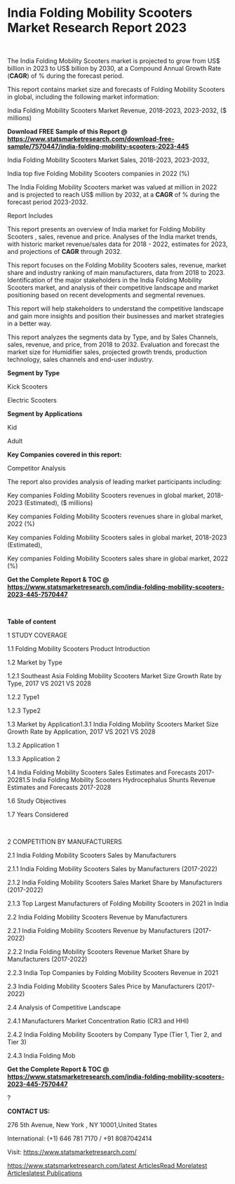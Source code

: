 <h1>India Folding Mobility Scooters Market Research Report 2023</h1><br/><p>The India Folding Mobility Scooters market is projected to grow from US$ billion in 2023 to US$ billion by 2030, at a Compound Annual Growth Rate (<strong>CAGR</strong>) of % during the forecast period.</p>
 
 
 
 <p>This report contains market size and forecasts of Folding Mobility Scooters in global, including the following market information:</p>
 
 
 
 <p>India Folding Mobility Scooters Market Revenue, 2018-2023, 2023-2032, ($ millions)</p>
 
 
 
 <p><strong>Download FREE Sample of this Report @ <a href="https://www.statsmarketresearch.com/download-free-sample/7570447/india-folding-mobility-scooters-2023-445">https://www.statsmarketresearch.com/download-free-sample/7570447/india-folding-mobility-scooters-2023-445</a></strong></p>
 
 
 
 <p>India Folding Mobility Scooters Market Sales, 2018-2023, 2023-2032,</p>
 
 
 
 <p>India top five Folding Mobility Scooters companies in 2022 (%)</p>
 
 
 
 <p>The India Folding Mobility Scooters market was valued at million in 2022 and is projected to reach US$ million by 2032, at a <strong>CAGR</strong> of % during the forecast period 2023-2032.</p>
 
 
 
 <p>Report Includes</p>
 
 
 
 <p>This report presents an overview of India market for Folding Mobility Scooters , sales, revenue and price. Analyses of the India market trends, with historic market revenue/sales data for 2018 - 2022, estimates for 2023, and projections of <strong>CAGR</strong> through 2032.</p>
 
 
 
 <p>This report focuses on the Folding Mobility Scooters sales, revenue, market share and industry ranking of main manufacturers, data from 2018 to 2023. Identification of the major stakeholders in the India Folding Mobility Scooters market, and analysis of their competitive landscape and market positioning based on recent developments and segmental revenues.</p>
 
 
 
 <p>This report will help stakeholders to understand the competitive landscape and gain more insights and position their businesses and market strategies in a better way.</p>
 
 
 
 <p>This report analyzes the segments data by Type, and by Sales Channels, sales, revenue, and price, from 2018 to 2032. Evaluation and forecast the market size for Humidifier sales, projected growth trends, production technology, sales channels and end-user industry.</p>
 
 
 
 <p><strong>Segment by Type</strong></p>
 
 
 
 <p>Kick Scooters</p>
 
 
 
 <p>Electric Scooters</p>
 
 
 
 <p><strong>Segment <strong><strong>by Applications</strong></strong></strong></p>
 
 
 
 <p>Kid</p>
 
 
 
 <p>Adult</p>
 
 
 
 <p><strong>Key Companies covered in this report:</strong></p>
 
 
 
 <p>Competitor Analysis</p>
 
 
 
 <p>The report also provides analysis of leading market participants including:</p>
 
 
 
 <p>Key companies Folding Mobility Scooters revenues in global market, 2018-2023 (Estimated), ($ millions)</p>
 
 
 
 <p>Key companies Folding Mobility Scooters revenues share in global market, 2022 (%)</p>
 
 
 
 <p>Key companies Folding Mobility Scooters sales in global market, 2018-2023 (Estimated),</p>
 
 
 
 <p>Key companies Folding Mobility Scooters sales share in global market, 2022 (%)</p>
 
 
 
 <div><b>Get the Complete Report & TOC @ <a href="https://www.statsmarketresearch.com/india-folding-mobility-scooters-2023-445-7570447">https://www.statsmarketresearch.com/india-folding-mobility-scooters-2023-445-7570447</a></b></div>
 
 
 
 <p><br />
 
 <b>Table of content</b></p>
 
 
 
 <p>1 STUDY COVERAGE<br />
 
 1.1 Folding Mobility Scooters Product Introduction<br />
 
 1.2 Market by Type<br />
 
 1.2.1 Southeast Asia Folding Mobility Scooters Market Size Growth Rate by Type, 2017 VS 2021 VS 2028<br />
 
 1.2.2 Type1<br />
 
 1.2.3 Type2<br />
 
 1.3 Market by Application1.3.1 India Folding Mobility Scooters Market Size Growth Rate by Application, 2017 VS 2021 VS 2028<br />
 
 1.3.2 Application 1<br />
 
 1.3.3 Application 2<br />
 
 1.4 India Folding Mobility Scooters Sales Estimates and Forecasts 2017-20281.5 India Folding Mobility Scooters Hydrocephalus Shunts Revenue Estimates and Forecasts 2017-2028<br />
 
 1.6 Study Objectives<br />
 
 1.7 Years Considered<br />
 
 <br />
 
 2 COMPETITION BY MANUFACTURERS<br />
 
 2.1 India Folding Mobility Scooters Sales by Manufacturers<br />
 
 2.1.1 India Folding Mobility Scooters Sales by Manufacturers (2017-2022)<br />
 
 2.1.2 India Folding Mobility Scooters Sales Market Share by Manufacturers (2017-2022)<br />
 
 2.1.3 Top Largest Manufacturers of Folding Mobility Scooters in 2021 in India<br />
 
 2.2 India Folding Mobility Scooters Revenue by Manufacturers<br />
 
 2.2.1 India Folding Mobility Scooters Revenue by Manufacturers (2017-2022)<br />
 
 2.2.2 India Folding Mobility Scooters Revenue Market Share by Manufacturers (2017-2022)<br />
 
 2.2.3 India Top Companies by Folding Mobility Scooters Revenue in 2021<br />
 
 2.3 India Folding Mobility Scooters Sales Price by Manufacturers (2017-2022)<br />
 
 2.4 Analysis of Competitive Landscape<br />
 
 2.4.1 Manufacturers Market Concentration Ratio (CR3 and HHI)<br />
 
 2.4.2 India Folding Mobility Scooters by Company Type (Tier 1, Tier 2, and Tier 3)<br />
 
 2.4.3 India Folding Mob</p>
 
 
 
 <div><b>Get the Complete Report & TOC @ <a href="https://www.statsmarketresearch.com/india-folding-mobility-scooters-2023-445-7570447">https://www.statsmarketresearch.com/india-folding-mobility-scooters-2023-445-7570447</a></b></div>
 
 
 
 <p>? </p>
 
 
 
 <p><b>CONTACT US:</b><br />
 
 276 5th Avenue, New York , NY 10001,United States<br />
 
 International: (+1) 646 781 7170 / +91 8087042414<br />
 
 Visit: <a href="https://www.statsmarketresearch.com/">https://www.statsmarketresearch.com/</a><br />
 
 <a href="https://gyeongbokgung.com">https://www.statsmarketresearch.com/</a><a href="https://hallyeomaritime.com">latest Articles</a><a href="https://jingwansa.com">Read More</a><a href="https://nguoiviet.jp/">latest Articles</a><a href="https://www.intelmarketresearch.com/">latest Publications</a></p>